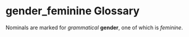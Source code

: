 # gender_feminine Glossary

Nominals are marked for *grammatical* **gender**, one of which is *feminine*.

